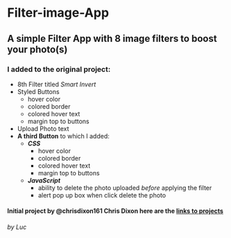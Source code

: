 # Filter-image-App
## A simple Filter App with 8 image filters to boost your photo(s)
### I added to the original project:
* 8th Filter titled _Smart Invert_
* Styled Buttons
  * hover color 
  * colored border
  * colored hover text
  * margin top to buttons
* Upload Photo text 
* __A third Button__ to which I added:
  * __*CSS*__
    * hover color 
    * colored border
    * colored hover text
    * margin top to buttons
  * __*JavaScript*__
    * ability to delete the photo uploaded _before_ applying the filter
    * alert pop up box when click delete the photo
  
 
#### Initial project by @chrisdixon161 Chris Dixon here are the [links to projects](https://fun-javascript-projects.com/)

###### by Luc
